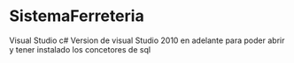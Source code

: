 # SistemaFerreteria
Visual Studio c#
Version de visual Studio 2010 en adelante para poder abrir y tener instalado los concetores de sql
